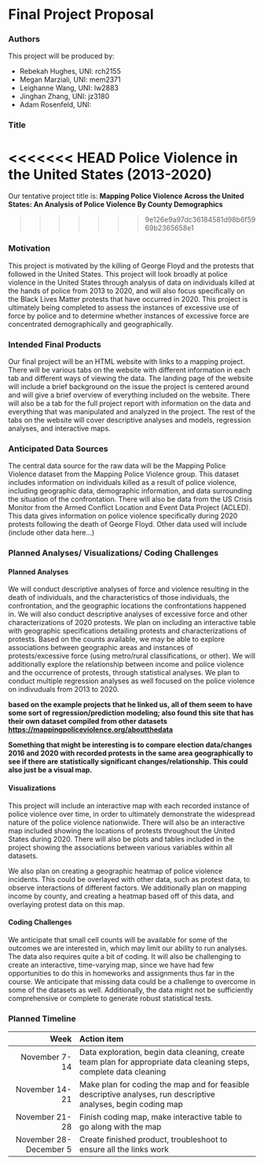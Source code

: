 Final Project Proposal
================

### Authors

This project will be produced by:

  - Rebekah Hughes, UNI: rch2155
  - Megan Marziali, UNI: mem2371
  - Leighanne Wang, UNI: lw2883
  - Jinghan Zhang, UNI: jz3180
  - Adam Rosenfeld, UNI:

### Title

<<<<<<< HEAD
**Police Violence in the United States (2013-2020)**
=======
Our tentative project title is: **Mapping Police Violence Across the
United States: An Analysis of Police Violence By County Demographics**
>>>>>>> 9e126e9a97dc36184581d98b6f5969b2365658e1

### Motivation

This project is motivated by the killing of George Floyd and the
protests that followed in the United States. This project will look
broadly at police violence in the United States through analysis of data
on individuals killed at the hands of police from 2013 to 2020, and will
also focus specifically on the Black Lives Matter protests that have
occurred in 2020. This project is ultimately being completed to assess
the instances of excessive use of force by police and to determine
whether instances of excessive force are concentrated demographically
and geographically.

### Intended Final Products

Our final project will be an HTML website with links to a mapping
project. There will be various tabs on the website with different
information in each tab and different ways of viewing the data. The
landing page of the website will include a brief background on the issue
the project is centered around and will give a brief overview of
everything included on the website. There will also be a tab for the
full project report with information on the data and everything that was
manipulated and analyzed in the project. The rest of the tabs on the
website will cover descriptive analyses and models, regression analyses,
and interactive maps.

### Anticipated Data Sources

The central data source for the raw data will be the Mapping Police
Violence dataset from the Mapping Police Violence group. This dataset
includes information on individuals killed as a result of police
violence, including geographic data, demographic information, and data
surrounding the situation of the confrontation. There will also be data
from the US Crisis Monitor from the Armed Conflict Location and Event
Data Project (ACLED). This data gives information on police violence
specifically during 2020 protests following the death of George Floyd.
Other data used will include (include other data here…)

### Planned Analyses/ Visualizations/ Coding Challenges

#### Planned Analyses

We will conduct descriptive analyses of force and violence resulting in
the death of individuals, and the characteristics of those individuals,
the confrontation, and the geographic locations the confrontations
happened in. We will also conduct descriptive analyses of excessive
force and other characterizations of 2020 protests. We plan on including
an interactive table with geographic specifications detailing protests
and characterizations of protests. Based on the counts available, we may
be able to explore associations between geographic areas and instances
of protests/excessive force (using metro/rural classifications, or
other). We will additionally explore the relationship between income and
police violence and the occurrence of protests, through statistical
analyses. We plan to conduct multiple regression analyses as well
focused on the police violence on indivuduals from 2013 to 2020.

**based on the example projects that he linked us, all of them seem to
have some sort of regression/prediction modeling; also found this site
that has their own dataset compiled from other datasets
<https://mappingpoliceviolence.org/aboutthedata>**

**Something that might be interesting is to compare election
data/changes 2016 and 2020 with recorded protests in the same area
geographically to see if there are statistically significant
changes/relationship. This could also just be a visual map.**

#### Visualizations

This project will include an interactive map with each recorded instance
of police violence over time, in order to ultimately demonstrate the
widespread nature of the police violence nationwide. There will also be
an interactive map included showing the locations of protests throughout
the United States during 2020. There will also be plots and tables
included in the project showing the associations between various
variables within all datasets.

We also plan on creating a geographic heatmap of police violence
incidents. This could be overlayed with other data, such as protest
data, to observe interactions of different factors. We additionally plan
on mapping income by county, and creating a heatmap based off of this
data, and overlaying protest data on this map.

#### Coding Challenges

We anticipate that small cell counts will be available for some of the
outcomes we are interested in, which may limit our ability to run
analyses. The data also requires quite a bit of coding. It will also be
challenging to create an interactive, time-varying map, since we have
had few opportunities to do this in homeworks and assignments thus far
in the course. We anticipate that missing data could be a challenge to
overcome in some of the datasets as well. Additionally, the data might
not be sufficiently comprehensive or complete to generate robust
statistical tests.

### Planned Timeline

|                   Week | Action item                                                                                                         |
| ---------------------: | :------------------------------------------------------------------------------------------------------------------ |
|          November 7-14 | Data exploration, begin data cleaning, create team plan for appropriate data cleaning steps, complete data cleaning |
|         November 14-21 | Make plan for coding the map and for feasible descriptive analyses, run descriptive analyses, begin coding map      |
|         November 21-28 | Finish coding map, make interactive table to go along with the map                                                  |
| November 28-December 5 | Create finished product, troubleshoot to ensure all the links work                                                  |
